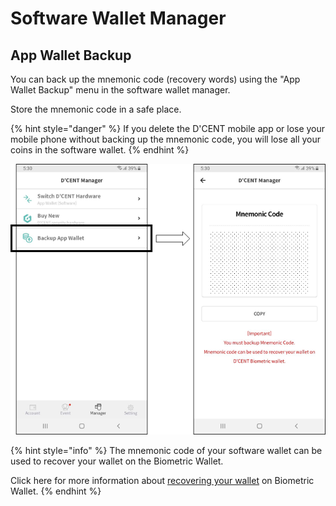 # Software Wallet Manager

## App Wallet Backup

You can back up the mnemonic code \(recovery words\) using the "App Wallet Backup" menu in the software wallet manager. 

Store the mnemonic code in a safe place.

{% hint style="danger" %}
If you delete the D'CENT mobile app or lose your mobile phone without backing up the mnemonic code, you will lose all your coins in the software wallet.
{% endhint %}

![](../../.gitbook/assets/image%20%28131%29.png)

{% hint style="info" %}
The mnemonic code of your software wallet can be used to recover your wallet on the Biometric Wallet.   
  
Click here for more information about [recovering your wallet](../../biometric-wallet/recovery.md) on Biometric Wallet.
{% endhint %}

